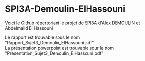 # SPI3A-Demoulin-ElHassouni
Voici le Github répertoriant le projet de SPI3A d'Alex DEMOULIN et Abdelmajid El Hassouni

Le rapport est trouvable sous le nom "Rapport_Sujet3_Demoulin_ElHassouni.pdf"
<br/>
La présentation powerpoint est trouvable sour le nom "Presentation_Sujet3_Demoulin_ElHassouni.pdf"
